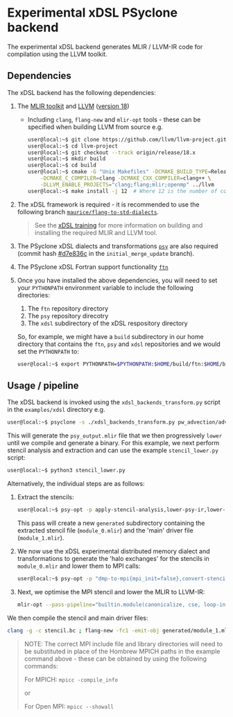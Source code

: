 # Experimental xDSL PSyclone backend

The experimental xDSL backend generates MLIR / LLVM-IR code for compilation using the LLVM toolkit. 

## Dependencies

The xDSL backend has the following dependencies:

1. The [MLIR toolkit](https://mlir.llvm.org/) and [LLVM](https://www.llvm.org/) ([version 18](https://github.com/llvm/llvm-project/releases/tag/llvmorg-18.1.6))
    - Including `clang`, `flang-new` and `mlir-opt` tools - these can be specified when building LLVM from source e.g. 
        ```bash
        user@local:~$ git clone https://github.com/llvm/llvm-project.git
        user@local:~$ cd llvm-project
        user@local:~$ git checkout --track origin/release/18.x
        user@local:~$ mkdir build
        user@local:~$ cd build
        user@local:~$ cmake -G "Unix Makefiles" -DCMAKE_BUILD_TYPE=Release \
            -DCMAKE_C_COMPILER=clang -DCMAKE_CXX_COMPILER=clang++ \
            -DLLVM_ENABLE_PROJECTS="clang;flang;mlir;openmp" ../llvm
        user@local:~$ make install -j 12  # Where 12 is the number of cores on the machine
        ```

2. The xDSL framework is required - it is recommended to use the following branch [`maurice/flang-to-std-dialects`](https://github.com/xdslproject/xdsl/tree/maurice/flang-to-std-dialects).

    > See the [xDSL training](https://github.com/xdslproject/training-intro/blob/main/practical/general/local.md) for more information on building and installing the required MLIR and LLVM tool.

3. The PSyclone xDSL dialects and transformations [`psy`](https://github.com/xdslproject/psy) are also required (commit hash [#d7e836c](https://github.com/xdslproject/psy/commits/d7e836c) in the `initial_merge_update` branch).
4. The PSyclone xDSL Fortran support functionality [`ftn`](https://github.com/xdslproject/ftn) 
5. Once you have installed the above dependencies, you will need to set your `PYTHONPATH` environment variable to include the following directories:

    1. The `ftn` repository directory 
    2. The `psy` repository direcotry 
    3. The `xdsl` subdirectory of the xDSL respository directory

    So, for example, we might have a `build` subdirectory in our home directory that contains the `ftn`, `psy` and `xdsl` repositories and we would set the `PYTHONPATH` to:
    ```bash
    user@local:~$ export PYTHONPATH=$PYTHONPATH:$HOME/build/ftn:$HOME/build/psy:$HOME/build/xdsl
    ```

## Usage / pipeline

The xDSL backend is invoked using the `xdsl_backends_transform.py` script in the `examples/xdsl` directory e.g.

```bash
user@local:~$ psyclone -s ./xdsl_backends_transform.py pw_advection/advection_mpi.F90
```

This will generate the `psy_output.mlir` file that we then progressively `lower` until we compile and generate a binary. For this example, we next perform stencil analysis and extraction and can use the example `stencil_lower.py` script:

```bash
user@local:~$ python3 stencil_lower.py
```

Alternatively, the individual steps are as follows:
1. Extract the stencils:     

    ```bash
    user@local:~$ psy-opt -p apply-stencil-analysis,lower-psy-ir,lower-mpi,extract-stencil,rewrite-fir-to-standard psy_output.mlir --output-module-files
    ```

    This pass will create a new `generated` subdirectory containing the extracted stencil file (`module_0.mlir`) and the 'main' driver file (`module_1.mlir`).

2. We now use the xDSL experimental distributed memory dialect and transformations to generate the 'halo exchanges' for the stencils in `module_0.mlir` and lower them to MPI calls:

    ```bash
    user@local:~$ psy-opt -p "dmp-to-mpi{mpi_init=false},convert-stencil-to-ll-mlir,dmp-to-mpi{mpi_init=false},lower-mpi" generated/module_0.mlir -o stencil.mlir
    ```

3. Next, we optimise the MPI stencil and lower the MLIR to LLVM-IR: 

    ```bash
    mlir-opt --pass-pipeline="builtin.module(canonicalize, cse, loop-invariant-code-motion, canonicalize, cse, loop-invariant-code-motion,cse,canonicalize,expand-strided-metadata,fold-memref-alias-ops,lower-affine,finalize-memref-to-llvm,loop-invariant-code-motion,canonicalize,cse,convert-scf-to-openmp,finalize-memref-to-llvm,convert-scf-to-cf,convert-openmp-to-llvm,convert-math-to-llvm,convert-func-to-llvm,reconcile-unrealized-casts,canonicalize,cse)" stencil.mlir | mlir-translate --mlir-to-llvmir -o stencil.bc
    ```

We then compile the stencil and main driver files:

```bash
clang -g -c stencil.bc ; flang-new -fc1 -emit-obj generated/module_1.mlir ; flang-new -o stencil stencil.o generated/module_1.o -I/opt/homebrew/Cellar/mpich/4.2.1/include -L/opt/homebrew/Cellar/mpich/4.2.1/lib -L /Library/Developer/CommandLineTools/SDKs/MacOSX.sdk/usr/lib -lmpi -lpmpi -lomp -lmlir_c_runner_utils
```

> NOTE: The correct MPI include file and library directories will need to be substituted in place of the Hombrew MPICH paths in the example command above - these can be obtained by using the following commands:
>
> For MPICH:
> `mpicc -compile_info`
>
> or
>
> For Open MPI:
> `mpicc --showall`



